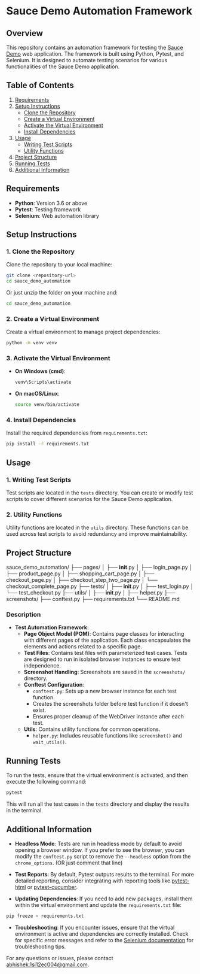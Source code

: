 
# Sauce Demo Automation Framework

## Overview

This repository contains an automation framework for testing the [Sauce Demo](https://www.saucedemo.com/) web application. The framework is built using Python, Pytest, and Selenium. It is designed to automate testing scenarios for various functionalities of the Sauce Demo application.

## Table of Contents

1. [Requirements](#requirements)
2. [Setup Instructions](#setup-instructions)
   - [Clone the Repository](#1-clone-the-repository)
   - [Create a Virtual Environment](#2-create-a-virtual-environment)
   - [Activate the Virtual Environment](#3-activate-the-virtual-environment)
   - [Install Dependencies](#4-install-dependencies)
3. [Usage](#usage)
   - [Writing Test Scripts](#1-writing-test-scripts)
   - [Utility Functions](#2-utility-functions)
4. [Project Structure](#project-structure)
5. [Running Tests](#running-tests)
6. [Additional Information](#additional-information)

## Requirements

- **Python**: Version 3.6 or above
- **Pytest**: Testing framework
- **Selenium**: Web automation library

## Setup Instructions

### 1. Clone the Repository

Clone the repository to your local machine:

```bash
git clone <repository-url>
cd sauce_demo_automation
```

Or just unzip the folder on your machine and:

```bash
cd sauce_demo_automation
```

### 2. Create a Virtual Environment

Create a virtual environment to manage project dependencies:

```bash
python -m venv venv
```

### 3. Activate the Virtual Environment

- **On Windows (cmd)**:

  ```bash
  venv\Scripts\activate
  ```

- **On macOS/Linux**:

  ```bash
  source venv/bin/activate
  ```

### 4. Install Dependencies

Install the required dependencies from `requirements.txt`:

```bash
pip install -r requirements.txt
```

## Usage

### 1. Writing Test Scripts

Test scripts are located in the `tests` directory. You can create or modify test scripts to cover different scenarios for the Sauce Demo application.

### 2. Utility Functions

Utility functions are located in the `utils` directory. These functions can be used across test scripts to avoid redundancy and improve maintainability.

## Project Structure

sauce_demo_automation/
├── pages/
│   ├── __init__.py
│   ├── login_page.py
│   ├── product_page.py
│   ├── shopping_cart_page.py
│   ├── checkout_page.py
│   ├── checkout_step_two_page.py
│   └── checkout_complete_page.py
├── tests/
│   ├── __init__.py
│   ├── test_login.py
│   └── test_checkout.py
├── utils/
│   ├── __init__.py
│   ├── helper.py
├── screenshots/
├── conftest.py
├── requirements.txt
└── README.md

### Description

- **Test Automation Framework**:
  - **Page Object Model (POM)**: Contains page classes for interacting with different pages of the application. Each class encapsulates the elements and actions related to a specific page.
  - **Test Files**: Contains test files with parameterized test cases. Tests are designed to run in isolated browser instances to ensure test independence.
  - **Screenshot Handling**: Screenshots are saved in the `screenshots/` directory.
  - **Conftest Configuration**:
    - `conftest.py`: Sets up a new browser instance for each test function.
    - Creates the screenshots folder before test function if it doesn't exist.
    - Ensures proper cleanup of the WebDriver instance after each test.
  - **Utils**: Contains utility functions for common operations.
    - `helper.py`: Includes reusable functions like `screenshot()` and `wait_utils()`.

## Running Tests

To run the tests, ensure that the virtual environment is activated, and then execute the following command:

```bash
pytest
```

This will run all the test cases in the `tests` directory and display the results in the terminal.

## Additional Information

- **Headless Mode**: Tests are run in headless mode by default to avoid opening a browser window. If you prefer to see the browser, you can modify the `conftest.py` script to remove the `--headless` option from the `chrome_options`. (OR just comment that line)
  
- **Test Reports**: By default, Pytest outputs results to the terminal. For more detailed reporting, consider integrating with reporting tools like [pytest-html](https://pytest-html.readthedocs.io/en/latest/) or [pytest-cucumber](https://github.com/cucumber/pytest-cucumber).

- **Updating Dependencies**: If you need to add new packages, install them within the virtual environment and update the `requirements.txt` file:

```bash
pip freeze > requirements.txt
```

- **Troubleshooting**: If you encounter issues, ensure that the virtual environment is active and dependencies are correctly installed. Check for specific error messages and refer to the [Selenium documentation](https://www.selenium.dev/documentation/en/) for troubleshooting tips.

For any questions or issues, please contact [abhishek.1si12ec004@gmail.com](mailto:abhishek.1si12ec004@gmail.com).